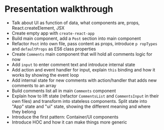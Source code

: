 # Presentation walkthrough

- Talk about UI as function of data, what components are, props, React.createElement, JSX
- Create empty app with `create-react-app`
- Build main component, add a `Post` section into main component
- Refactor `Post` into own file, pass content as props, introduce `p ropTypes` and `defaultProps` as ES6 class properties
- Create `Comments` main component that will hold all comments logic for now
- Add `input` to enter comment text and introduce internal state
- Add action and event handler for input, explain `this` binding and how it works by showing the event loop
- Add internal state for new comments with action/handler that adds new comments to an array
- Build comments list all in main `Comments` component
- Explain how to lift state (refactor `CommentsList` and `CommentsInput` in their own files) and transform into stateless components. Split state into "App" state and "ui" state, showing the different meaning and where they belong
- Introduce the first pattern: Container/UI components
- Introduce HOC and how it can make things more generic
